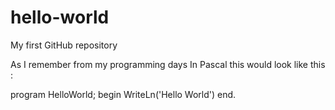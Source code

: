 # hello-world
My first GitHub repository

As I remember from my programming days
In Pascal this would look like this :

program HelloWorld;
begin
  WriteLn('Hello World')
end.
